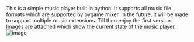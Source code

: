 This is a simple music player built in python. It supports all music file formats which are supported by pygame mixer. In the future, it will be made to support multiple music extensions. Till then enjoy the first version. 
Images are attached which show the current state of the music player.
![image](https://github.com/Lion-ofJudah/musicPlayer/assets/105066757/c921db1e-4494-4faa-b214-548a66a2bb10)
